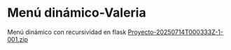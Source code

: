 # Menú dinámico-Valeria
Menú dinámico con recursividad en flask
[Proyecto-20250714T000333Z-1-001.zip](https://github.com/user-attachments/files/21206968/Proyecto-20250714T000333Z-1-001.zip)
